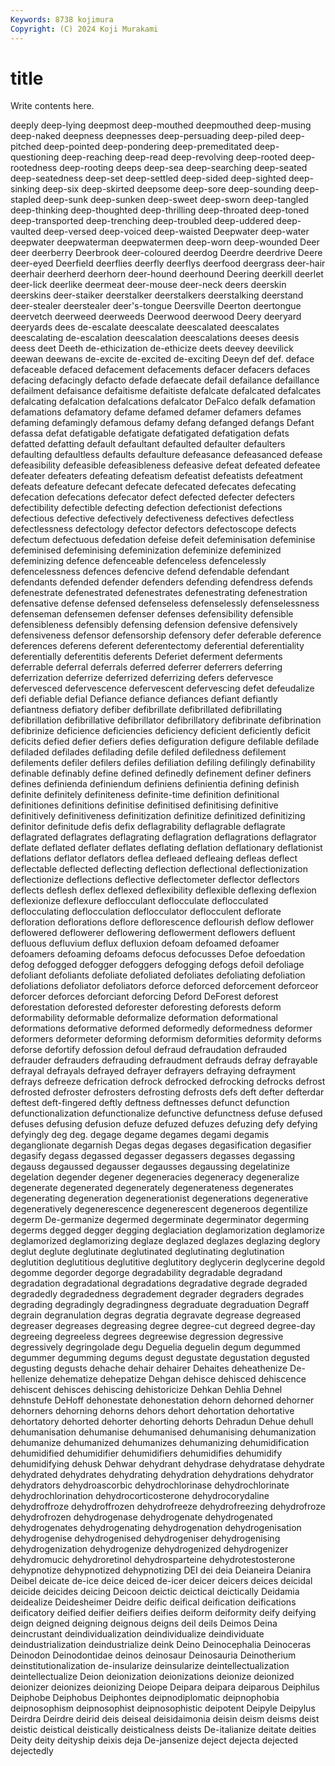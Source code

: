 ```yaml
---
Keywords: 8738 kojimura
Copyright: (C) 2024 Koji Murakami
---
```


# title

Write contents here.



 deeply deep-lying deepmost deep-mouthed deepmouthed
deep-musing deep-naked deepness deepnesses deep-persuading deep-piled deep-pitched deep-pointed deep-pondering deep-premeditated
deep-questioning deep-reaching deep-read deep-revolving deep-rooted deep-rootedness deep-rooting deeps deep-sea deep-searching
deep-seated deep-seatedness deep-set deep-settled deep-sided deep-sighted deep-sinking deep-six deep-skirted deepsome
deep-sore deep-sounding deep-stapled deep-sunk deep-sunken deep-sweet deep-sworn deep-tangled deep-thinking deep-thoughted
deep-thrilling deep-throated deep-toned deep-transported deep-trenching deep-troubled deep-uddered deep-vaulted deep-versed deep-voiced
deep-waisted Deepwater deep-water deepwater deepwaterman deepwatermen deep-worn deep-wounded Deer deer
deerberry Deerbrook deer-coloured deerdog Deerdre deerdrive Deere deer-eyed Deerfield deerflies
deerfly deerflys deerfood deergrass deer-hair deerhair deerherd deerhorn deer-hound deerhound
Deering deerkill deerlet deer-lick deerlike deermeat deer-mouse deer-neck deers deerskin
deerskins deer-staiker deerstalker deerstalkers deerstalking deerstand deer-stealer deerstealer deer's-tongue Deersville
Deerton deertongue deervetch deerweed deerweeds Deerwood deerwood Deery deeryard deeryards
dees de-escalate deescalate deescalated deescalates deescalating de-escalation deescalation deescalations deeses
deesis deess deet Deeth de-ethicization de-ethicize deets deevey deevilick deewan
deewans de-excite de-excited de-exciting Deeyn def def. deface defaceable defaced
defacement defacements defacer defacers defaces defacing defacingly defacto defade defaecate
defail defailance defaillance defailment defaisance defaitisme defaitiste defalcate defalcated defalcates
defalcating defalcation defalcations defalcator DeFalco defalk defamation defamations defamatory defame
defamed defamer defamers defames defaming defamingly defamous defamy defang defanged
defangs Defant defassa defat defatigable defatigate defatigated defatigation defats defatted
defatting default defaultant defaulted defaulter defaulters defaulting defaultless defaults defaulture
defeasance defeasanced defease defeasibility defeasible defeasibleness defeasive defeat defeated defeatee
defeater defeaters defeating defeatism defeatist defeatists defeatment defeats defeature defecant
defecate defecated defecates defecating defecation defecations defecator defect defected defecter
defecters defectibility defectible defecting defection defectionist defections defectious defective defectively
defectiveness defectives defectless defectlessness defectology defector defectors defectoscope defects defectum
defectuous defedation defeise defeit defeminisation defeminise defeminised defeminising defeminization defeminize
defeminized defeminizing defence defenceable defenceless defencelessly defencelessness defences defencive defend
defendable defendant defendants defended defender defenders defending defendress defends defenestrate
defenestrated defenestrates defenestrating defenestration defensative defense defensed defenseless defenselessly defenselessness
defenseman defensemen defenser defenses defensibility defensible defensibleness defensibly defensing defension
defensive defensively defensiveness defensor defensorship defensory defer deferable deference deferences
deferens deferent deferentectomy deferential deferentiality deferentially deferentitis deferents Deferiet deferment
deferments deferrable deferral deferrals deferred deferrer deferrers deferring deferrization deferrize
deferrized deferrizing defers defervesce defervesced defervescence defervescent defervescing defet defeudalize
defi defiable defial Defiance defiance defiances defiant defiantly defiantness defiatory
defiber defibrillate defibrillated defibrillating defibrillation defibrillative defibrillator defibrillatory defibrinate defibrination
defibrinize deficience deficiencies deficiency deficient deficiently deficit deficits defied defier
defiers defies defiguration defigure defilable defilade defiladed defilades defilading defile
defiled defiledness defilement defilements defiler defilers defiles defiliation defiling defilingly
definability definable definably define defined definedly definement definer definers defines
definienda definiendum definiens definientia defining definish definite definitely definiteness definite-time
definition definitional definitiones definitions definitise definitised definitising definitive definitively definitiveness
definitization definitize definitized definitizing definitor definitude defis defix deflagrability deflagrable
deflagrate deflagrated deflagrates deflagrating deflagration deflagrations deflagrator deflate deflated deflater
deflates deflating deflation deflationary deflationist deflations deflator deflators deflea defleaed
defleaing defleas deflect deflectable deflected deflecting deflection deflectional deflectionization deflectionize
deflections deflective deflectometer deflector deflectors deflects deflesh deflex deflexed deflexibility
deflexible deflexing deflexion deflexionize deflexure deflocculant deflocculate deflocculated deflocculating deflocculation
deflocculator deflocculent deflorate defloration deflorations deflore deflorescence deflourish deflow deflower
deflowered deflowerer deflowering deflowerment deflowers defluent defluous defluvium deflux defluxion
defoam defoamed defoamer defoamers defoaming defoams defocus defocusses Defoe defoedation
defog defogged defogger defoggers defogging defogs defoil defoliage defoliant defoliants
defoliate defoliated defoliates defoliating defoliation defoliations defoliator defoliators deforce deforced
deforcement deforceor deforcer deforces deforciant deforcing Deford DeForest deforest deforestation
deforested deforester deforesting deforests deform deformability deformable deformalize deformation deformational
deformations deformative deformed deformedly deformedness deformer deformers deformeter deforming deformism
deformities deformity deforms deforse defortify defossion defoul defraud defraudation defrauded
defrauder defrauders defrauding defraudment defrauds defray defrayable defrayal defrayals defrayed
defrayer defrayers defraying defrayment defrays defreeze defrication defrock defrocked defrocking
defrocks defrost defrosted defroster defrosters defrosting defrosts defs deft defter
defterdar deftest deft-fingered deftly deftness deftnesses defunct defunction defunctionalization defunctionalize
defunctive defunctness defuse defused defuses defusing defusion defuze defuzed defuzes
defuzing defy defying defyingly deg deg. degage degame degames degami
degamis deganglionate degarnish Degas degas degases degasification degasifier degasify degass
degassed degasser degassers degasses degassing degauss degaussed degausser degausses degaussing
degelatinize degelation degender degener degeneracies degeneracy degeneralize degenerate degenerated degenerately
degenerateness degenerates degenerating degeneration degenerationist degenerations degenerative degeneratively degenerescence degenerescent
degeneroos degentilize degerm De-germanize degermed degerminate degerminator degerming degerms degged
degger degging deglaciation deglamorization deglamorize deglamorized deglamorizing deglaze deglazed deglazes
deglazing deglory deglut deglute deglutinate deglutinated deglutinating deglutination deglutition deglutitious
deglutitive deglutitory deglycerin deglycerine degold degomme degorder degorge degradability degradable
degradand degradation degradational degradations degradative degrade degraded degradedly degradedness degradement
degrader degraders degrades degrading degradingly degradingness degraduate degraduation Degraff degrain
degranulation degras degratia degravate degrease degreased degreaser degreases degreasing degree
degree-cut degreed degree-day degreeing degreeless degrees degreewise degression degressive degressively
degringolade degu Deguelia deguelin degum degummed degummer degumming degums degust
degustate degustation degusted degusting degusts dehache dehair dehairer Dehaites deheathenize
De-hellenize dehematize dehepatize Dehgan dehisce dehisced dehiscence dehiscent dehisces dehiscing
dehistoricize Dehkan Dehlia Dehnel dehnstufe DeHoff dehonestate dehonestation dehorn dehorned
dehorner dehorners dehorning dehorns dehors dehort dehortation dehortative dehortatory dehorted
dehorter dehorting dehorts Dehradun Dehue dehull dehumanisation dehumanise dehumanised dehumanising
dehumanization dehumanize dehumanized dehumanizes dehumanizing dehumidification dehumidified dehumidifier dehumidifiers dehumidifies
dehumidify dehumidifying dehusk Dehwar dehydrant dehydrase dehydratase dehydrate dehydrated dehydrates
dehydrating dehydration dehydrations dehydrator dehydrators dehydroascorbic dehydrochlorinase dehydrochlorinate dehydrochlorination dehydrocorticosterone
dehydrocorydaline dehydroffroze dehydroffrozen dehydrofreeze dehydrofreezing dehydrofroze dehydrofrozen dehydrogenase dehydrogenate dehydrogenated
dehydrogenates dehydrogenating dehydrogenation dehydrogenisation dehydrogenise dehydrogenised dehydrogeniser dehydrogenising dehydrogenization dehydrogenize
dehydrogenized dehydrogenizer dehydromucic dehydroretinol dehydrosparteine dehydrotestosterone dehypnotize dehypnotized dehypnotizing DEI
dei deia Deianeira Deianira Deibel deicate de-ice deice deiced de-icer
deicer deicers deices deicidal deicide deicides deicing Deicoon deictic deictical
deictically Deidamia deidealize Deidesheimer Deidre deific deifical deification deifications deificatory
deified deifier deifiers deifies deiform deiformity deify deifying deign deigned
deigning deignous deigns deil deils Deimos Deina deincrustant deindividualization deindividualize
deindividuate deindustrialization deindustrialize deink Deino Deinocephalia Deinoceras Deinodon Deinodontidae deinos
deinosaur Deinosauria Deinotherium deinstitutionalization de-insularize deinsularize deintellectualization deintellectualize Deion deionization
deionizations deionize deionized deionizer deionizes deionizing Deiope Deipara deipara deiparous
Deiphilus Deiphobe Deiphobus Deiphontes deipnodiplomatic deipnophobia deipnosophism deipnosophist deipnosophistic deipotent
Deipyle Deipylus Deirdra Deirdre deirid deis deiseal deisidaimonia deisin deism
deisms deist deistic deistical deistically deisticalness deists De-italianize deitate deities
Deity deity deityship deixis deja De-jansenize deject dejecta dejected dejectedly
